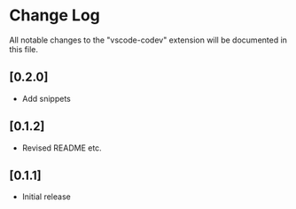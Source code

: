 # Change Log

All notable changes to the "vscode-codev" extension will be documented in this file.

## [0.2.0]
- Add snippets

## [0.1.2]
- Revised README etc.

## [0.1.1]

- Initial release